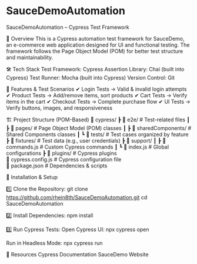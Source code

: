 # SauceDemoAutomation
SauceDemoAutomation – Cypress Test Framework

📌 Overview
This is a Cypress automation test framework for SauceDemo, an e-commerce web application designed for UI and functional testing.
The framework follows the Page Object Model (POM) for better test structure and maintainability.

🛠️ Tech Stack
Test Framework: Cypress
Assertion Library: Chai (built into Cypress)
Test Runner: Mocha (built into Cypress)
Version Control: Git

🎯 Features & Test Scenarios
✔ Login Tests → Valid & invalid login attempts
✔ Product Tests → Add/remove items, sort products
✔ Cart Tests → Verify items in the cart
✔ Checkout Tests → Complete purchase flow
✔ UI Tests → Verify buttons, images, and responsiveness

🏗️ Project Structure (POM-Based)
📂 cypress/
 ┣ 📂 e2e/                  # Test-related files
 ┃ ┣ 📂 pages/              # Page Object Model (POM) classes
 ┃ ┣ 📂 sharedComponents/   # Shared Components classes
 ┃ ┗ 📂 tests/              # Test cases organized by feature
 ┣ 📂 fixtures/             # Test data (e.g., user credentials)
 ┣ 📂 support/
 ┃ ┣ 📂 commands.js         # Custom Cypress commands
 ┃ ┗ 📂 index.js            # Global configurations
 ┣ 📂 plugins/              # Cypress plugins  
📄 cypress.config.js        # Cypress configuration file  
📄 package.json             # Dependencies & scripts  

🚀 Installation & Setup

1️⃣ Clone the Repository:
git clone https://github.com/rhein8th/SauceDemoAutomation.git
cd SauceDemoAutomation

2️⃣ Install Dependencies:
npm install

3️⃣ Run Cypress Tests:
Open Cypress UI:
npx cypress open

Run in Headless Mode:
npx cypress run

🔗 Resources
Cypress Documentation
SauceDemo Website


